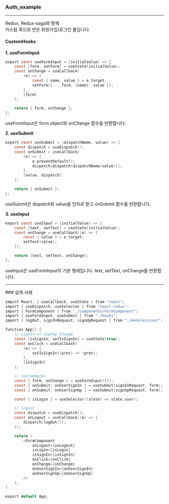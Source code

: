 ### Auth_example

<hr>
Redux, Redux-saga와 함께
<br>
커스텀 훅으로 만든 회원가입/로그인 폼입니다.

#### CustomHooks

<strong>1. useFormInput</strong>

```c
export const useFormInput = (initialValue) => {
    const [form, setForm] = useState(initialValue);
    const onChange = useCallback(
        (e) => {
            const { name, value } = e.target;
            setForm({ ...form, [name]: value });
        },
        [form]
    );

    return { form, onChange };
};
```

useFormInput은
form object와 onChange 함수를 반환합니다.

<strong>2. useSubmit</strong>

```c
export const useSubmit = (dispatchName, value) => {
    const dispatch = useDispatch();
    const onSubmit = useCallback(
        (e) => {
            e.preventDefault();
            dispatch(dispatch(dispatchName(value)));
        },
        [value, dispatch]
    );

    return { onSubmit };
};
```

useSubmit은 dispatch와 value를 인자로 받고
onSubmit 함수를 반환합니다.

<strong>3. useInput</strong>

```c
export const useInput = (initialValue) => {
    const [text, setText] = useState(initialValue);
    const onChange = useCallback((e) => {
        const { value } = e.target;
        setText(value);
    });

    return [text, setText, onChange];
};
```

useInput은 useFormInput의 기본 형태입니다.
text, setText, onChange를 반환합니다.

<hr>
### 실제 사례

```c
import React, { useCallback, useState } from "react";
import { useDispatch, useSelector } from "react-redux";
import { FormComponent } from "./components/FormComponent";
import { useFormInput, useSubmit } from "./hooks";
import { logOut, signInRequest, signUpRequest } from "./modules/user";

function App() {
    // signIn => signUp Change
    const [isSignIn, setIsSignIn] = useState(true);
    const onClick = useCallback(
        (e) => {
            setIsSignIn((prev) => !prev);
        },
        [isSignIn]
    );

    // customhooks
    const { form, onChange } = useFormInput({});
    const { onSubmit: onUserSignIn } = useSubmit(signInRequest, form);
    const { onSubmit: onUserSignUp } = useSubmit(signUpRequest, form);

    const { isLogin } = useSelector((state) => state.user);

    // logout
    const dispatch = useDispatch();
    const onLogout = useCallback((e) => {
        dispatch(logOut());
    });

    return (
        <FormComponent
            onLogout={onLogout}
            isLogin={isLogin}
            isSignIn={isSignIn}
            onClick={onClick}
            onChange={onChange}
            onUserSignIn={onUserSignIn}
            onUserSignUp={onUserSignUp}
        />
    );
}

export default App;
```
